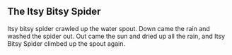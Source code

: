 ## The Itsy Bitsy Spider
Itsy bitsy spider crawled up the water spout.
Down came the rain and washed the spider out.
Out came the sun and dried up all the rain,
and Itsy Bitsy Spider climbed up the spout again.
